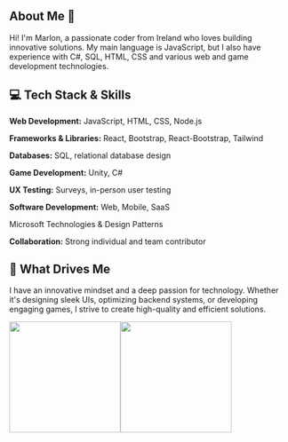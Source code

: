 ## About Me 👋
Hi! I'm Marlon, a passionate coder from Ireland who loves building innovative solutions. My main language is JavaScript, but I also have experience with C#, SQL, HTML, CSS and various web and game development technologies.

## 💻 Tech Stack & Skills
**Web Development:** JavaScript, HTML, CSS, Node.js

**Frameworks & Libraries:** React, Bootstrap, React-Bootstrap, Tailwind

**Databases:** SQL, relational database design

**Game Development:** Unity, C#

**UX Testing:** Surveys, in-person user testing

**Software Development:** Web, Mobile, SaaS

Microsoft Technologies & Design Patterns

**Collaboration:** Strong individual and team contributor

## 🚀 What Drives Me
I have an innovative mindset and a deep passion for technology. Whether it's designing sleek UIs, optimizing backend systems, or developing engaging games, I strive to create high-quality and efficient solutions.

<div style="display: flex; align-items: center;">
  <a href="https://github-readme-stats.vercel.app/api?username=mcc03&show_icons=true&theme=transparent">
    <img height=200 align="center" src="https://github-readme-stats.vercel.app/api?username=mcc03&show_icons=true&theme=transparent" />
  </a>
  <a href="https://github-readme-stats.vercel.app/api/top-langs?username=mcc03&layout=compact&langs_count=8&card_width=320&theme=transparent">
    <img height=200 align="center" src="https://github-readme-stats.vercel.app/api/top-langs?username=mcc03&layout=compact&langs_count=8&card_width=320&theme=transparent" />
  </a>
</div>


<!--
**mcc03/mcc03** is a ✨ _special_ ✨ repository because its `README.md` (this file) appears on your GitHub profile.

Here are some ideas to get you started:

- 🔭 I’m currently working on ...
- 🌱 I’m currently learning ...
- 👯 I’m looking to collaborate on ...
- 🤔 I’m looking for help with ...
- 💬 Ask me about ...
- 📫 How to reach me: ...
- 😄 Pronouns: ...
- ⚡ Fun fact: ...
-->
